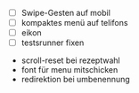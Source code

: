 - [ ] Swipe-Gesten auf mobil
- [ ] kompaktes menü auf telifons
- [ ] eikon
- [ ] testsrunner fixen

- scroll-reset bei rezeptwahl
- font für menu mitschicken
- redirektion bei umbenennung
